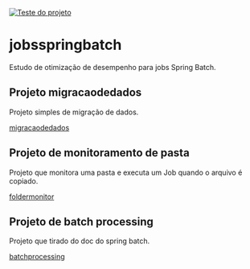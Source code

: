 [![Teste do projeto](https://github.com/danielso2007/jobsspringbatch/actions/workflows/maven-publish.yml/badge.svg)](https://github.com/danielso2007/jobsspringbatch/actions/workflows/maven-publish.yml)

# jobsspringbatch

Estudo de otimização de desempenho para jobs Spring Batch.

## Projeto migracaodedados

Projeto simples de migração de dados.

[migracaodedados](https://github.com/danielso2007/jobsspringbatch/tree/main/migracaodedados)

## Projeto de monitoramento de pasta

Projeto que monitora uma pasta e executa um Job quando o arquivo é copiado.

[foldermonitor](https://github.com/danielso2007/jobsspringbatch/tree/main/foldermonitor)

## Projeto de batch processing

Projeto que tirado do doc do spring batch.

[batchprocessing](https://github.com/danielso2007/jobsspringbatch/tree/main/batchprocessing)
